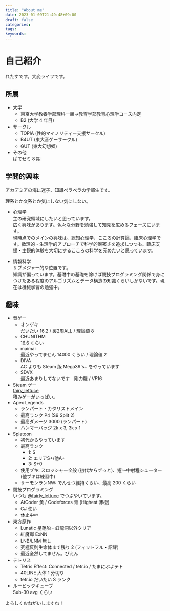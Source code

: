 ```yaml
---
title: "About me"
date: 2023-01-09T21:49:48+09:00
draft: false
categories:
tags:
keywords:
---
```


# 自己紹介

れたすです。大変ライフです。

## 所属

- 大学  
    - 東京大学教養学部理科一類→教育学部教育心理学コース内定  
    - B2 (大学 4 年目)
- サークル
    - TOPIA (性的マイノリティー支援サークル)
    - B4UT (東大音ゲーサークル)
    - GUT (東大幻想郷)
- その他  
ぱてゼミ 8 期

## 学問的興味

アカデミアの海に迷子、知識ペラペラの学部生です。

理系とか文系とか気にしない気にしない。

- 心理学  
主の研究領域にしたいと思っています。  
広く興味があります。色々な分野を勉強して知見を広めるフェーズにいます。  
現時点でのメインの興味は、認知心理学、こころの計算論、臨床心理学です。数理的・生理学的アプローチで科学的厳密さを追求しつつも、臨床支援・主観的体験を大切にするこころの科学を究めたいと思っています。

- 情報科学  
サブメジャー的な位置です。  
知識が偏っています。基礎中の基礎を除けば競技プログラミング関係で身につけたある程度のアルゴリズムとデータ構造の知識くらいしかないです。現在は機械学習の勉強中。

## 趣味

- 音ゲー
    - オンゲキ  
    だいたい 16.2 / 裏2周ALL / 理論値 8
    - CHUNITHM  
    16.6 くらい
    - maimai  
    最近やってません 14000 くらい / 理論値 2
    - DIVA  
    AC よりも Steam 版 Mega39's+ をやっています
    - SDVX  
    最近あまりしてないです　剛力羅 / VF16
- Steam ゲー  
    [fairy_lettuce](https://steamcommunity.com/id/fairy_lettuce)  
    積みゲーがいっぱい。
- Apex Legends  
    - ランパート・カタリストメイン
    - 最高ランク P4 (S9 Split 2)
    - 最高ダメージ 3000 (ランパート)
    - ハンマーバッジ 2k x 3, 3k x 1
- Splatoon
    - 初代からやっています
    - 最高ランク
        - 1: S
        - 2: エリアS+/他A+
        - 3: S+0
    - 使用ブキ: スロッシャー全般 (初代からずっと)、短～中射程シューター (他ブキは練習中)
    - サーモンランNW: でんせつ維持くらい、最高 200 くらい
- 競技プログラミング  
    いつも [@fairly_lettuce](https://twitter.com/fairly_lettuce) でつぶやいています。
    - AtCoder 黄 / Codeforces 青 (Highest 薄橙)
    - C# 使い
    - 休止中💤
- 東方原作  
    - Lunatic 星蓮船・虹龍洞以外クリア
    - 紅魔郷 ExNN
    - LNB/LNM 無し
    - 究極反則生命体まで残り 2 (フィットフル・詔琴)
    - 最近全然してません。ぴえん
- テトリス
    - Tetris Effect: Connected / tetr.io / たまにぷよテト
    - 40LINE 大体 1 分切り
    - tetr.io だいたい S ランク
- ルービックキューブ  
    Sub-30 avg くらい

よろしくおねがいしますね！